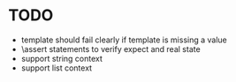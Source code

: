 # TODO

- template should fail clearly if template is missing a value
- \assert statements to verify expect and real state
- support string context
- support list<string> context
